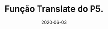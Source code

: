 ---
layout: page
title: "Função Translate do P5."
date: 2020-06-03
type: video
description: A função "translate" serve para mudar o centro do eixo de coordenadas de posição. Isso é muito útil em vários cenários.
entry_number: 46
youtube_video_id: x4TV6ZEPwXw
repository: 0046-funcao-translate-curso-js-p5-parte21
has_code: false
has_p5: true
p5_code_id: AnGjvpaJt
tags: [Curso Javascript, P5, Translate]
playlists: [Curso de JavaScript com P5.js]
permalink: /curso-javascript-p5-21/
---